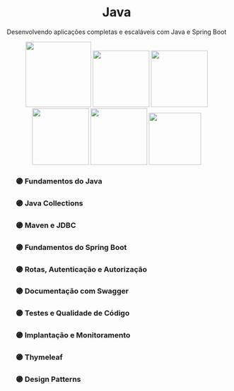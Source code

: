 <div align="center">
  <h1>Java</h1>
</div>
<p align="center">Desenvolvendo aplicações completas e escaláveis com Java e Spring Boot</p>
<div align="center">
  <img src="https://img.icons8.com/?size=512&id=13679&format=png" width="148px" height="148px">
  <img src="https://img.icons8.com/fluent/512/docker.png" width="128px" height="128px">
  <img src="https://cdn.iconscout.com/icon/free/png-256/free-postgresql-8-1175119.png?f=webp" width="128px" height="128px">
  <img src="https://media.lordicon.com/icons/wired/gradient/1330-rest-api.svg" width="128px" height="128px">
  <img src="https://img.icons8.com/?size=512&id=rHpveptSuwDz&format=png" width="128px" height="128px">
  <img src="https://images.icon-icons.com/2107/PNG/512/file_type_swagger_icon_130134.png" width="118px" height="118px">
</div>

<div>
  <ul>
    <h3> 🟣 Fundamentos do Java
    <h3> 🟣 Java Collections 
    <h3> 🟣 Maven e JDBC 
    <h3> 🟣 Fundamentos do Spring Boot 
    <h3> 🟣 Rotas, Autenticação e Autorização
    <h3> 🟣 Documentação com Swagger
    <h3> 🟣 Testes e Qualidade de Código  
    <h3> 🟣 Implantação e Monitoramento
    <h3> 🟣 Thymeleaf
    <h3> 🟣 Design Patterns
  </ul>
</div>
